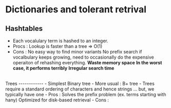 Dictionaries and tolerant retrival
============

Hashtables
------------
- Each vocalulary term is hashed to an integer.
- Procs : Lookup is faster than a tree => O(1)
- Cons : No easy way to find minor variants
         No prefix search
         if vocalbulary keeps growing, need to occasionally do the expensive operaiton of rehashing everything.
         **Waste memory space**
         **In the worst case, it performs terribly**
         **Irregular search time**
<br>
Trees
------------
- Simplest Binary tree
- More usual : B+ tree
- Trees require a standard ordering of characters and hence strings ... but, we typically have one
- Pros : Solves the prefix problem (ex. terms starting with hany)
Optimized for disk-based retrieval
- Cons :         